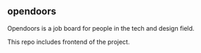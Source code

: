 ## opendoors

Opendoors is a job board for people in the tech and design field.

This repo includes frontend of the project.
